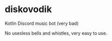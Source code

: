 # diskovodik
Kotlin Discord music bot (very bad)


No usesless bells and whistles, very easy to use.

